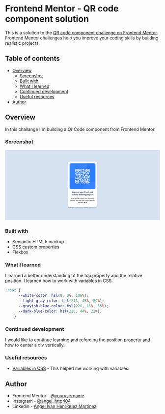 # Frontend Mentor - QR code component solution

This is a solution to the [QR code component challenge on Frontend Mentor](https://www.frontendmentor.io/challenges/qr-code-component-iux_sIO_H). Frontend Mentor challenges help you improve your coding skills by building realistic projects. 

## Table of contents

- [Overview](#overview)
  - [Screenshot](#screenshot)
  - [Built with](#built-with)
  - [What I learned](#what-i-learned)
  - [Continued development](#continued-development)
  - [Useful resources](#useful-resources)
- [Author](#author)

## Overview
In this challange I'm building a Qr Code component from Frontend Mentor.

### Screenshot

![](./final-result.png)

### Built with

- Semantic HTML5 markup
- CSS custom properties
- Flexbox

### What I learned

I learned a better understanding of the top property and the relative position.
I learned how to work with variables in CSS.

```css
:root {
      --white-color: hsl(0, 0%, 100%);
      --light-gray-color: hsl(212, 45%, 89%);
      --grayish-blue-color: hsl(220, 15%, 55%);
      --dark-blue-color: hsl(218, 44%, 22%);
    }
```

### Continued development

I would like to continue learning and reforcing the position property and how to center a div vertically.

### Useful resources

- [Variables in CSS](https://developer.mozilla.org/es/docs/Web/CSS/Using_CSS_custom_properties) - This helped me working with variables.

## Author

- Frontend Mentor - [@yourusername](https://www.frontendmentor.io/profile/yourusername)
- Instagram - [@angel_http404](https://www.instagram.com/angel_http404/)
- Linkedin - [Angel Ivan Henríquez Martínez](https://www.linkedin.com/in/angel-ivan-henr%C3%ADquez-mart%C3%ADnez-16a6b6218/)
